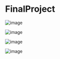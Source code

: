 # FinalProject
![image](https://github.com/TuyenNguyen297/FinalProject/assets/110365920/7bcc13ee-95ab-45fd-a590-ba8be6e4bd3b)

![image](https://github.com/TuyenNguyen297/FinalProject/assets/110365920/5a4700be-f6b7-46f2-be6a-044d9ae35688)

![image](https://github.com/TuyenNguyen297/FinalProject/assets/110365920/75b0937d-eb8f-4a8a-9c64-f584337217e3)

![image](https://github.com/TuyenNguyen297/FinalProject/assets/110365920/73f353de-f478-4e11-bbc7-2e4006d3bc67)
